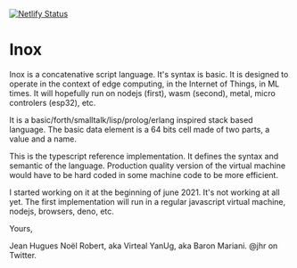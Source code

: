 [![Netlify Status](https://api.netlify.com/api/v1/badges/d4d3fa7e-d9ff-407e-b750-9c41e038c006/deploy-status)](https://app.netlify.com/sites/inox/deploys)



# Inox

Inox is a concatenative script language. It's syntax is basic. It is designed to operate in the context of edge computing, in the Internet of Things, in ML times. It will hopefully run on nodejs (first), wasm (second), metal, micro controlers (esp32), etc.

It is a basic/forth/smalltalk/lisp/prolog/erlang inspired stack based language. The basic data element is a 64 bits cell made of two parts, a value and a name.

This is the typescript reference implementation. It defines the syntax and semantic of the language. Production quality version of the virtual machine would have to be hard coded in some machine code to be more efficient.

I started working on it at the beginning of june 2021. It's not working at all yet. The first implementation will run in a regular javascript virtual machine, nodejs, browsers, deno, etc.

Yours,

   Jean Hugues Noël Robert, aka Virteal YanUg, aka Baron Mariani. @jhr on Twitter.
